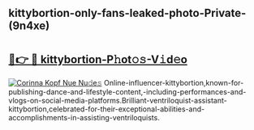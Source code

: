 ## kittybortion-only-fans​-leaked-photo​-Private-(9n4xe)


# <h2><a href="https://mediaupload.pro?title=kittybortion&ref=git">🔗👉 🔴 kittybortion-P𝚑ot𝚘𝚜-V𝚒d𝚎o</a></h2>

[![Corinna Kopf Nue Nu𝚍e𝚜](https://i.imgur.com/0qMVB7G.gif)](https://mediaupload.pro?title=kittybortion&ref=git)
Online-influencer-kittybortion,known-for-publishing-dance-and-lifestyle-content,-including-performances-and-vlogs-on-social-media-platforms.Brilliant-ventriloquist-assistant-kittybortion,celebrated-for-their-exceptional-abilities-and-accomplishments-in-assisting-ventriloquists.  